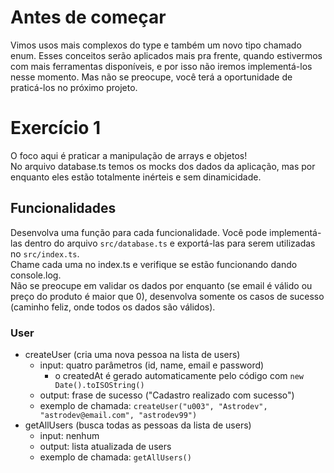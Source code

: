 # Antes de começar
Vimos usos mais complexos do type e também um novo tipo chamado enum.
Esses conceitos serão aplicados mais pra frente, quando estivermos com mais ferramentas disponíveis, e por isso não iremos implementá-los nesse momento. Mas não se preocupe, você terá a oportunidade de praticá-los no próximo projeto.

# Exercício 1
O foco aqui é praticar a manipulação de arrays e objetos!<br>
No arquivo database.ts temos os mocks dos dados da aplicação, mas por enquanto eles estão totalmente inérteis e sem dinamicidade.<br>

## Funcionalidades
Desenvolva uma função para cada funcionalidade.
Você pode implementá-las dentro do arquivo ```src/database.ts``` e exportá-las para serem utilizadas no ```src/index.ts```.<br>
Chame cada uma no index.ts e verifique se estão funcionando dando console.log.<br>
Não se preocupe em validar os dados por enquanto (se email é válido ou preço do produto é maior que 0), desenvolva somente os casos de sucesso (caminho feliz, onde todos os dados são válidos).

### User
- createUser (cria uma nova pessoa na lista de users)
    - input: quatro parâmetros (id, name, email e password)
        - o createdAt é gerado automaticamente pelo código com ```new Date().toISOString()```
    - output: frase de sucesso ("Cadastro realizado com sucesso")
    - exemplo de chamada:
        ```createUser("u003", "Astrodev", "astrodev@email.com", "astrodev99")```
- getAllUsers (busca todas as pessoas da lista de users)
    - input: nenhum
    - output: lista atualizada de users
    - exemplo de chamada:
        ```getAllUsers()```
